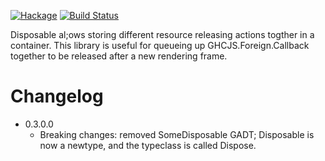 [![Hackage](https://img.shields.io/hackage/v/disposable.svg)](https://hackage.haskell.org/package/disposable)
[![Build Status](https://secure.travis-ci.org/louispan/disposable.png?branch=master)](http://travis-ci.org/louispan/disposable)

Disposable al;ows storing different resource releasing actions togther in a container.
This library is useful for queueing up GHCJS.Foreign.Callback together to be released after a new rendering frame.

# Changelog

* 0.3.0.0
  - Breaking changes: removed SomeDisposable GADT; Disposable is now a newtype, and the typeclass is called Dispose.
 
